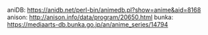 aniDB: https://anidb.net/perl-bin/animedb.pl?show=anime&aid=8168
anison: http://anison.info/data/program/20650.html
bunka: https://mediaarts-db.bunka.go.jp/an/anime_series/14794
